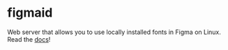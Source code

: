 # figmaid

Web server that allows you to use locally installed fonts in Figma on Linux. Read the [docs](https://figmaid.nykanen.me)!